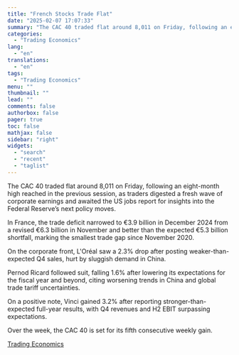 ```yaml
---
title: "French Stocks Trade Flat"
date: "2025-02-07 17:07:33"
summary: "The CAC 40 traded flat around 8,011 on Friday, following an eight-month high reached in the previous session, as traders digested a fresh wave of corporate earnings and awaited the US jobs report for insights into the Federal Reserve’s next policy moves.In France, the trade deficit narrowed to €3.9 billion..."
categories:
  - "Trading Economics"
lang:
  - "en"
translations:
  - "en"
tags:
  - "Trading Economics"
menu: ""
thumbnail: ""
lead: ""
comments: false
authorbox: false
pager: true
toc: false
mathjax: false
sidebar: "right"
widgets:
  - "search"
  - "recent"
  - "taglist"
---
```


The CAC 40 traded flat around 8,011 on Friday, following an eight-month high reached in the previous session, as traders digested a fresh wave of corporate earnings and awaited the US jobs report for insights into the Federal Reserve’s next policy moves.

In France, the trade deficit narrowed to €3.9 billion in December 2024 from a revised €6.3 billion in November and better than the expected €5.3 billion shortfall, marking the smallest trade gap since November 2020.

On the corporate front, L'Oréal saw a 2.3% drop after posting weaker-than-expected Q4 sales, hurt by sluggish demand in China.

Pernod Ricard followed suit, falling 1.6% after lowering its expectations for the fiscal year and beyond, citing worsening trends in China and global trade tariff uncertainties.

On a positive note, Vinci gained 3.2% after reporting stronger-than-expected full-year results, with Q4 revenues and H2 EBIT surpassing expectations.

Over the week, the CAC 40 is set for its fifth consecutive weekly gain.

[Trading Economics](https://www.tradingview.com/news/te_news:447112:0-french-stocks-trade-flat/)
